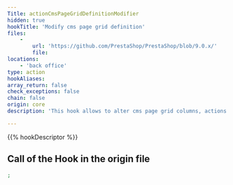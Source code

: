 ```yaml
---
Title: actionCmsPageGridDefinitionModifier
hidden: true
hookTitle: 'Modify cms page grid definition'
files:
    -
        url: 'https://github.com/PrestaShop/PrestaShop/blob/9.0.x/'
        file: 
locations:
    - 'back office'
type: action
hookAliases: 
array_return: false
check_exceptions: false
chain: false
origin: core
description: 'This hook allows to alter cms page grid columns, actions and filters'

---
```


{{% hookDescriptor %}}

## Call of the Hook in the origin file

```php
;
```

